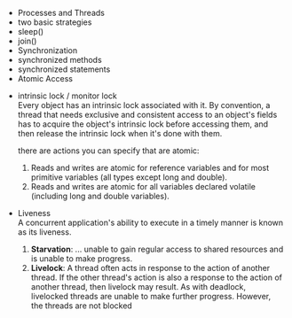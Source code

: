  <ul>
 <li>Processes and Threads</li>
 <li>two basic strategies</li> 
 <li>sleep()</li>
 <li>join()</li>
 <li>Synchronization</li> 
 <li>synchronized methods</li> 
 <li>synchronized statements</li>
 <li>Atomic Access</li>
 <li>
 <p>
 intrinsic lock / monitor lock<br />
 Every object has an intrinsic lock associated with it. By convention, a thread that needs exclusive and consistent access to an object's fields has to acquire the object's intrinsic lock before accessing them, and then release the intrinsic lock when it's done with them.
 </p>
 <p>
  there are actions you can specify that are atomic:
	<ol>
	<li>Reads and writes are atomic for reference variables and for most primitive variables (all types except long and double).</li>
	<li>Reads and writes are atomic for all variables declared volatile (including long and double variables).</li>
	</ol>
 </p>
 </li>
 <li>
 <p>
 Liveness<br />
 A concurrent application's ability to execute in a timely manner is known as its liveness.
 </p>
<ol>
 <li>
 <b>Starvation</b>: ... unable to gain regular access to shared resources and is unable to make progress. 
 </li>
 <li>
 <b>Livelock</b>: A thread often acts in response to the action of another thread. 
 If the other thread's action is also a response to the action of another thread, then livelock may result. As with deadlock,
  livelocked threads are unable to make further progress. However, the threads are not blocked 
 </li>
 </ol>
 </p>
 </li>
 </ul>